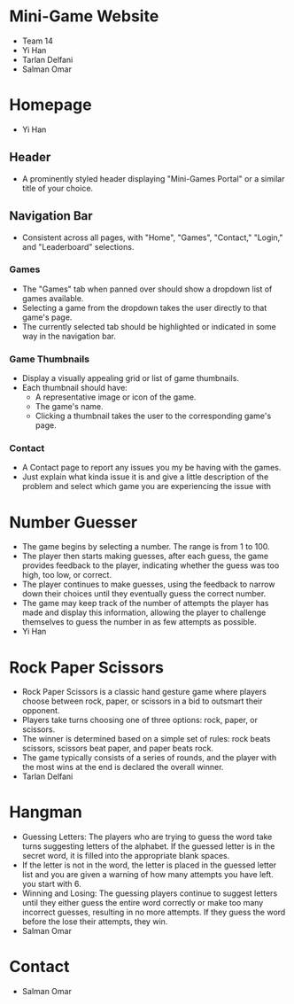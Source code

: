 # Mini-Game Website
- Team 14
- Yi Han
- Tarlan Delfani
- Salman Omar

# Homepage
- Yi Han

## Header
- A prominently styled header displaying "Mini-Games Portal" or a similar title of your choice.

## Navigation Bar
- Consistent across all pages, with "Home", "Games", "Contact," "Login," and "Leaderboard" selections.

### Games
- The "Games" tab when panned over should show a dropdown list of games available. 
- Selecting a game from the dropdown takes the user directly to that game's page.
- The currently selected tab should be highlighted or indicated in some way in the navigation bar.

### Game Thumbnails
- Display a visually appealing grid or list of game thumbnails.
- Each thumbnail should have:
  - A representative image or icon of the game.
  - The game's name.
  - Clicking a thumbnail takes the user to the corresponding game's page.

### Contact
- A Contact page to report any issues you my be having with the games.
- Just explain what kinda issue it is and give a little description of the problem and select which game you are experiencing the issue with 

# Number Guesser
- The game begins by selecting a number. The range is from 1 to 100.
- The player then starts making guesses, after each guess, the game provides feedback to the player, indicating whether the guess was too high, too low, or correct.
- The player continues to make guesses, using the feedback to narrow down their choices until they eventually guess the correct number.
- The game may keep track of the number of attempts the player has made and display this information, allowing the player to challenge themselves to guess the number in as few attempts as possible.
- Yi Han

# Rock Paper Scissors
- Rock Paper Scissors is a classic hand gesture game where players choose between rock, paper, or scissors in a bid to outsmart their opponent.
- Players take turns choosing one of three options: rock, paper, or scissors.
- The winner is determined based on a simple set of rules: rock beats scissors, scissors beat paper, and paper beats rock.
- The game typically consists of a series of rounds, and the player with the most wins at the end is declared the overall winner.
- Tarlan Delfani

# Hangman
- Guessing Letters: The players who are trying to guess the word take turns suggesting letters of the alphabet. If the guessed letter is in the secret word, it is filled into the appropriate blank spaces.
- If the letter is not in the word, the letter is placed in the guessed letter list and you are given a warning of how many attempts you have left. you start with 6.
- Winning and Losing: The guessing players continue to suggest letters until they either guess the entire word correctly or make too many incorrect guesses, resulting in no more attempts. If they guess the word before the lose their attempts, they win.
- Salman Omar

# Contact
- Salman Omar
